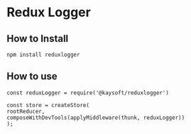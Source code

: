 # Redux Logger

## How to Install

`npm install reduxlogger`

## How to use

```
const reduxLogger = require('@kaysoft/reduxlogger')

const store = createStore(
rootReducer,
composeWithDevTools(applyMiddleware(thunk, reduxLogger))
);
```
